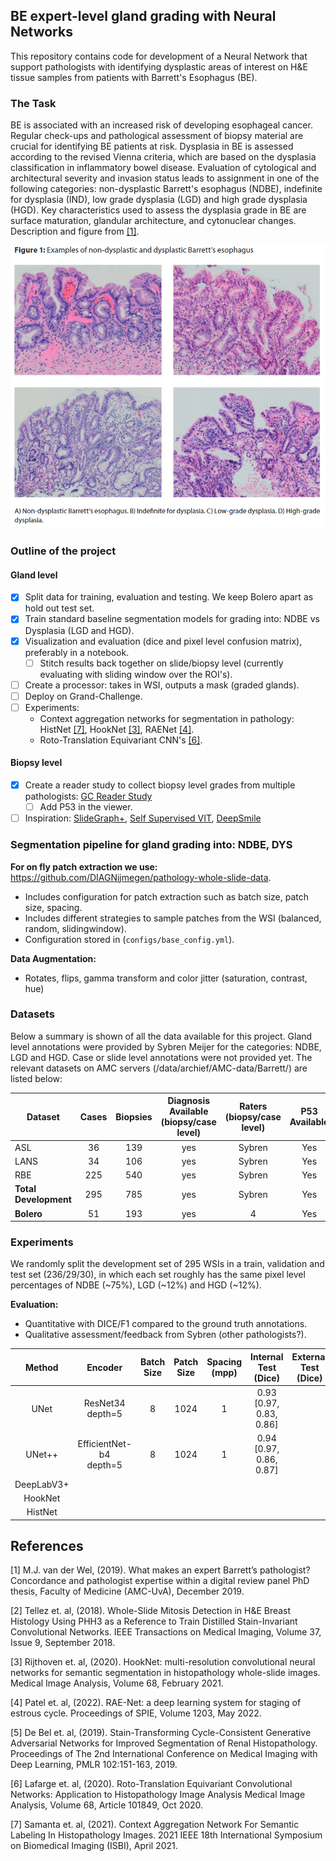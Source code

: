 ## BE expert-level gland grading with Neural Networks
This repository contains code for development of a Neural Network that support pathologists with identifying dysplastic 
areas of interest on H&E tissue samples from patients with Barrett's Esophagus (BE). 

### The Task
BE is associated with an increased risk of developing esophageal cancer. Regular check-ups and pathological assessment of biopsy material are crucial for identifying BE patients at risk.
Dysplasia in BE is assessed according to the revised Vienna criteria, which are based on the dysplasia classification in inflammatory bowel disease. Evaluation of cytological and architectural severity and invasion status leads to assignment in
one of the following categories: non-dysplastic Barrett's esophagus (NDBE), indefinite for dysplasia (IND), low grade dysplasia (LGD) and high grade dysplasia (HGD). Key characteristics used to assess the
dysplasia grade in BE are surface maturation, glandular architecture, and cytonuclear changes. Description and figure from [[1]](#1).


![](images/examples_grading_BE.png)


### Outline of the project

#### Gland level
- [x] Split data for training, evaluation and testing. We keep Bolero apart as hold out test set.
- [x] Train standard baseline segmentation models for grading into: NDBE vs Dysplasia (LGD and HGD).
- [x] Visualization and evaluation (dice and pixel level confusion matrix), preferably in a notebook.
     - [ ] Stitch results back together on slide/biopsy level (currently evaluating with sliding window over the ROI's).
- [ ] Create a processor: takes in WSI, outputs a mask (graded glands).
- [ ] Deploy on Grand-Challenge.
- [ ] Experiments:
  * Context aggregation networks for segmentation in pathology: HistNet [[7]](#7), HookNet [[3]](#3), RAENet [[4]](#4).
  * Roto-Translation Equivariant CNN's [[6]](#6).

#### Biopsy level
- [x] Create a reader study to collect biopsy level grades from multiple pathologists: [GC Reader Study](https://grand-challenge.org/reader-studies/barretts-grading/)
     - [ ] Add P53 in the viewer.
- [ ] Inspiration: [SlideGraph+](https://arxiv.org/abs/2110.06042), [Self Supervised VIT](https://arxiv.org/abs/2203.00585), [DeepSmile](https://arxiv.org/abs/2107.09405)

### Segmentation pipeline for gland grading into: NDBE, DYS
**For on fly patch extraction we use:** https://github.com/DIAGNijmegen/pathology-whole-slide-data.
  * Includes configuration for patch extraction such as batch size, patch size, spacing.
  * Includes different strategies to sample patches from the WSI (balanced, random, slidingwindow).
  * Configuration stored in (`configs/base_config.yml`).

**Data Augmentation:** 
  * Rotates, flips, gamma transform and color jitter (saturation, contrast, hue)

### Datasets 
Below a summary is shown of all the data available for this project. Gland level annotations were provided by Sybren Meijer for the categories: NDBE, LGD and HGD.
Case or slide level annotations were not provided yet. The relevant datasets on AMC servers (/data/archief/AMC-data/Barrett/) are listed below:

| Dataset               | Cases | Biopsies | Diagnosis Available<br/>(biopsy/case level) | Raters<br/>(biopsy/case level) | P53 <br/> Available | 
|-----------------------|:-----:|:--------:|:-------------------------------------------:|:------------------------------:|:-------------------:|
| ASL                   |  36   |   139    |                     yes                     |             Sybren             |         Yes         |    
| LANS                  |  34   |   106    |                     yes                     |             Sybren             |         Yes         |          
| RBE                   |  225  |   540    |                     yes                     |             Sybren             |         Yes         |         
| **Total Development** |  295  |   785    |                     yes                     |             Sybren             |         Yes         |  
| **Bolero**            |  51   |   193    |                     yes                     |               4                |         Yes         |   


### Experiments
We randomly split the development set of 295 WSIs in a train, validation and test set (236/29/30), in which each set roughly has the same pixel level percentages of NDBE (~75%), LGD (~12%) and HGD (~12%).

**Evaluation:**
  * Quantitative with DICE/F1 compared to the ground truth annotations.
  * Qualitative assessment/feedback from Sybren (other pathologists?).
  
|   Method   |           Encoder            | Batch Size | Patch Size | Spacing <br/> (mpp) |   Internal Test <BR> (Dice)   | External Test <br> (Dice) |
|:----------:|:----------------------------:|:----------:|:----------:|:-------------------:|:-----------------------------:|:-------------------------:|
|    UNet    |    ResNet34 <br> depth=5     |     8      |    1024    |          1          | 0.93 <br>  [0.97, 0.83, 0.86] |
|   UNet++   | EfficientNet-b4 <br> depth=5 |     8      |    1024    |          1          | 0.94 <br> [0.97, 0.86, 0.87]  |
| DeepLabV3+ |                              |            |            |                     |                               |
|  HookNet   |                              |            |            |                     |                               |
|  HistNet   |                              |            |            |                     |                               |


## References
<a id="1">[1]</a> 
M.J. van der Wel, (2019). 
What makes an expert Barrett’s pathologist? Concordance and pathologist expertise within a digital review panel
PhD thesis, Faculty of Medicine (AMC-UvA), December 2019.

<a id="2">[2]</a> 
Tellez et. al, (2018). 
Whole-Slide Mitosis Detection in H&E Breast Histology Using PHH3 as a Reference to Train Distilled Stain-Invariant Convolutional Networks.
IEEE Transactions on Medical Imaging, Volume 37, Issue 9, September 2018.

<a id="3">[3]</a> 
Rijthoven et. al, (2020). 
HookNet: multi-resolution convolutional neural networks for semantic segmentation in histopathology whole-slide images. 
Medical Image Analysis, Volume 68, February 2021.

<a id="4">[4]</a> 
Patel et. al, (2022). 
RAE-Net: a deep learning system for staging of estrous cycle. 
Proceedings of SPIE, Volume 1203, May 2022.

<a id="5">[5]</a> 
De Bel et. al, (2019). 
Stain-Transforming Cycle-Consistent Generative Adversarial Networks for Improved Segmentation of Renal Histopathology.
Proceedings of The 2nd International Conference on Medical Imaging with Deep Learning, PMLR 102:151-163, 2019.

<a id="6">[6]</a> 
Lafarge et. al, (2020). 
Roto-Translation Equivariant Convolutional Networks: Application to Histopathology Image Analysis
Medical Image Analysis, Volume 68, Article 101849, Oct 2020.

<a id="7">[7]</a> 
Samanta et. al, (2021). 
Context Aggregation Network For Semantic Labeling In Histopathology Images.
2021 IEEE 18th International Symposium on Biomedical Imaging (ISBI), April 2021.